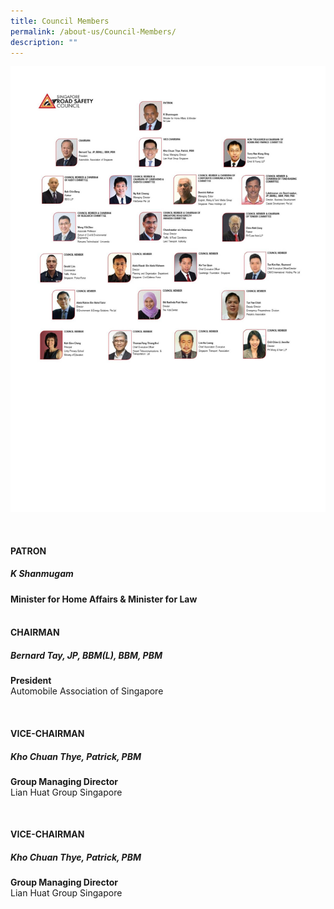 ```yaml
---
title: Council Members
permalink: /about-us/Council-Members/
description: ""
---
```

![](/images/Council%20Members.jpg)

<a class="preview" href="images/council/Minister-K-Shanmugam-Potrait_04_.jpg" rel="prettyPhoto" title="K Shanmugam">
									<img src="images/council/Miister-K-Shanmugam-Potrait_04_.jpg" alt="">
								</a>
								<h4 id="patron-sect">PATRON</h4>
								<p><h5><strong>K Shanmugam</strong></h5><strong>Minister for Home Affairs &amp; Minister for Law</strong>

<div class="col-md-3 col-sm-3 col-xs-12 secretariat-files">
								<a class="preview" href="images/council/Bernard-TayJP-BBM-1.jpg" rel="prettyPhoto" title="Bernard Tay,JP, BBM">
									<img src="images/council/Bernard-TayJP-BBM-1.jpg" alt="">
								</a>
								<h4>CHAIRMAN</h4>
								<h5><strong>Bernard Tay, JP, BBM(L), BBM, PBM</strong></h5>
								<p><strong>President</strong><br>
									Automobile Association of Singapore
								</p>
							</div>
	<div class="col-md-3 col-sm-3 col-xs-12 secretariat-files">
								<a class="preview" href="images/council/Kho-Chuan-Thye-Patrick-1.jpg" rel="prettyPhoto" title="Kho Chuan Thye, Patrick">
									<img src="images/council/Kho-Chuan-Thye-Patrick-1.jpg" alt="">
								</a>
								<h4>VICE-CHAIRMAN</h4>
								<h5><strong>Kho Chuan Thye, Patrick, PBM</strong></h5>
								<p><strong>Group Managing Director</strong><br>
									Lian Huat Group Singapore
								</p>
							</div>
		<div class="col-md-3 col-sm-3 col-xs-12 secretariat-files">
								<a class="preview" href="images/council/Kho-Chuan-Thye-Patrick-1.jpg" rel="prettyPhoto" title="Kho Chuan Thye, Patrick">
									<img src="images/council/Kho-Chuan-Thye-Patrick-1.jpg" alt="">
								</a>
								<h4>VICE-CHAIRMAN</h4>
								<h5><strong>Kho Chuan Thye, Patrick, PBM</strong></h5>
								<p><strong>Group Managing Director</strong><br>
									Lian Huat Group Singapore
								</p>
							</div>

								
								
								
								